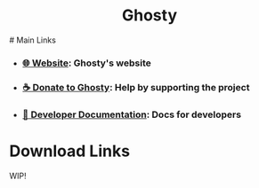 <center> <h1>Ghosty</h1> </center>
# Main Links

- ### [🌐 Website](WIP): Ghosty's website
- ### [☕ Donate to Ghosty](WIP): Help by supporting the project
- ### [🔧 Developer Documentation](WIP): Docs for developers

# Download Links

WIP!
